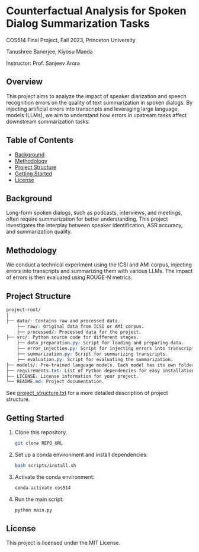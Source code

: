 # Counterfactual Analysis for Spoken Dialog Summarization Tasks
COS514 Final Project, Fall 2023, Princeton University

Tanushree Banerjee, Kiyosu Maeda

Instructor: Prof. Sanjeev Arora

## Overview

This project aims to analyze the impact of speaker diarization and speech recognition errors on the quality of text summarization in spoken dialogs. By injecting artificial errors into transcripts and leveraging large language models (LLMs), we aim to understand how errors in upstream tasks affect downstream summarization tasks.

## Table of Contents

- [Background](#background)
- [Methodology](#methodology)
- [Project Structure](#project-structure)
- [Getting Started](#getting-started)
- [License](#license)

## Background

Long-form spoken dialogs, such as podcasts, interviews, and meetings, often require summarization for better understanding. This project investigates the interplay between speaker identification, ASR accuracy, and summarization quality.

## Methodology

We conduct a technical experiment using the ICSI and AMI corpus, injecting errors into transcripts and summarizing them with various LLMs. The impact of errors is then evaluated using ROUGE-N metrics.

## Project Structure
```css
project-root/
│
├── data/: Contains raw and processed data.
    ├── raw/: Original data from ICSI or AMI corpus.
    ├── processed/: Processed data for the project.
├── src/: Python source code for different stages.
    ├── data_preparation.py: Script for loading and preparing data.
    ├── error_injection.py: Script for injecting errors into transcripts.
    ├── summarization.py: Script for summarizing transcripts.
    ├── evaluation.py: Script for evaluating the summarization.
├── models/: Pre-trained language models. Each model has its own folder containing necessary files.
├── requirements.txt: List of Python dependencies for easy installation.
├── LICENSE: License information for your project.
└── README.md: Project documentation.
```

See [project_structure.txt](project_structure.txt) for a more detailed description of project structure.

## Getting Started

1. Clone this repository.
    ```bash
    git clone REPO_URL
    ```

2. Set up a conda environment and install dependencies:
   ```bash
   bash scripts/install.sh

3. Activate the conda environment:
    ```bash
    conda activate cos514
    ```

4. Run the main script:
    ```bash
    python main.py
    ```

## License
This project is licensed under the MIT License.
